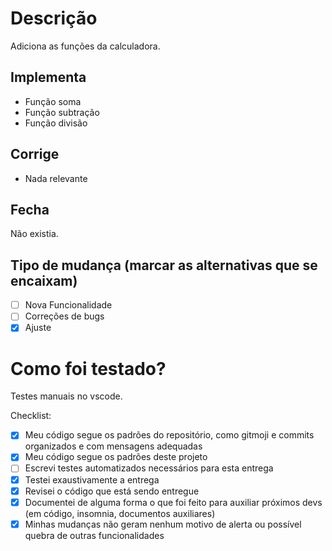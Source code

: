 # Descrição
Adiciona as funções da calculadora.

## Implementa
- Função soma
- Função subtração
- Função divisão

## Corrige
- Nada relevante

## Fecha
Não existia.

## Tipo de mudança (marcar as alternativas que se encaixam)
- [ ] Nova Funcionalidade
- [ ] Correções de bugs
- [x] Ajuste

# Como foi testado?
Testes manuais no vscode.

Checklist:
- [x] Meu código segue os padrões do repositório, como gitmoji e commits organizados e com mensagens adequadas
- [x] Meu código segue os padrões deste projeto
- [ ] Escrevi testes automatizados necessários para esta entrega
- [x] Testei exaustivamente a entrega
- [x] Revisei o código que está sendo entregue
- [x] Documentei de alguma forma o que foi feito para auxiliar próximos devs (em código, insomnia, documentos auxiliares)
- [x] Minhas mudanças não geram nenhum motivo de alerta ou possível quebra de outras funcionalidades
